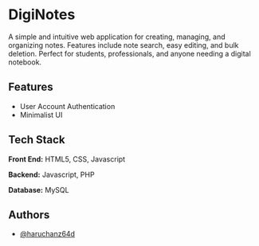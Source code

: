 
# DigiNotes

A simple and intuitive web application for creating, managing, and organizing notes. Features include note search, easy editing, and bulk deletion. Perfect for students, professionals, and anyone needing a digital notebook.



## Features

- User Account Authentication
- Minimalist UI



## Tech Stack

**Front End:** HTML5, CSS, Javascript

**Backend:** Javascript, PHP

**Database:** MySQL


## Authors

- [@haruchanz64d](https://github.com/haruchanz64d)

